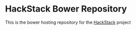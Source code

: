 # HackStack Bower Repository

This is the bower hosting repository for the [HackStack](https://github.com/rangle/hackstack) project
